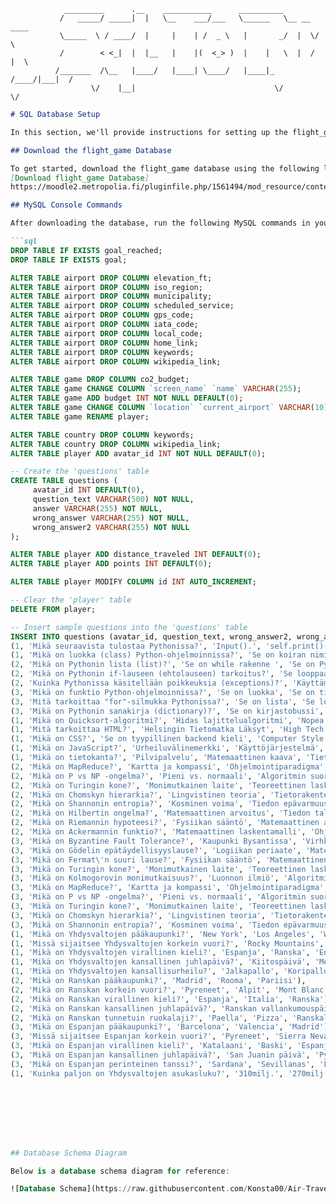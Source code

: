      
                                    
                _________      .__    ___________      __________              
               /   _____/ _____|  |   \__    ___/___   \______   \__ __  ____  
               \_____  \ / ____/  |     |    | /  _ \   |       _/  |  \/    \ 
               /        < <_|  |  |__   |    |(  <_> )  |    |   \  |  /   |  \
              /_______  /\__   |____/   |____| \____/   |____|_  /____/|___|  /
                      \/    |__|                               \/           \/ 

```markdown
# SQL Database Setup

In this section, we'll provide instructions for setting up the flight_game database and making necessary schema changes. 

## Download the flight_game Database

To get started, download the flight_game database using the following link:
[Download flight_game Database]
https://moodle2.metropolia.fi/pluginfile.php/1561494/mod_resource/content/1/lp.sql

## MySQL Console Commands

After downloading the database, run the following MySQL commands in your console to make the required modifications:

```sql
DROP TABLE IF EXISTS goal_reached;
DROP TABLE IF EXISTS goal;

ALTER TABLE airport DROP COLUMN elevation_ft;
ALTER TABLE airport DROP COLUMN iso_region;
ALTER TABLE airport DROP COLUMN municipality;
ALTER TABLE airport DROP COLUMN scheduled_service;
ALTER TABLE airport DROP COLUMN gps_code;
ALTER TABLE airport DROP COLUMN iata_code;
ALTER TABLE airport DROP COLUMN local_code;
ALTER TABLE airport DROP COLUMN home_link;
ALTER TABLE airport DROP COLUMN keywords;
ALTER TABLE airport DROP COLUMN wikipedia_link;

ALTER TABLE game DROP COLUMN co2_budget;
ALTER TABLE game CHANGE COLUMN `screen_name` `name` VARCHAR(255);
ALTER TABLE game ADD budget INT NOT NULL DEFAULT(0);
ALTER TABLE game CHANGE COLUMN `location` `current_airport` VARCHAR(10);
ALTER TABLE game RENAME player;

ALTER TABLE country DROP COLUMN keywords;
ALTER TABLE country DROP COLUMN wikipedia_link;
ALTER TABLE player ADD avatar_id INT NOT NULL DEFAULT(0);

-- Create the 'questions' table
CREATE TABLE questions (
     avatar_id INT DEFAULT(0),
     question_text VARCHAR(500) NOT NULL,
     answer VARCHAR(255) NOT NULL,
     wrong_answer VARCHAR(255) NOT NULL,
     wrong_answer2 VARCHAR(255) NOT NULL
);

ALTER TABLE player ADD distance_traveled INT DEFAULT(0);
ALTER TABLE player ADD points INT DEFAULT(0);

ALTER TABLE player MODIFY COLUMN id INT AUTO_INCREMENT;

-- Clear the 'player' table
DELETE FROM player;

-- Insert sample questions into the 'questions' table
INSERT INTO questions (avatar_id, question_text, wrong_answer2, wrong_answer, answer) VALUES
(1, 'Mikä seuraavista tulostaa Pythonissa?', 'Input().', 'self.print()()', 'print()'),
(1, 'Mikä on luokka (class) Python-ohjelmoinnissa?', 'Se on koiran nimi', 'Se on Pythonin avainsana', 'Luokka on objekti, joka voi sisältää toiminnallisuutta'),
(2, 'Mikä on Pythonin lista (list)?', 'Se on while rakenne ', 'Se on Pythonin versio sanakirjasta', 'Lista on tietorakenne, joka voi sisältää useita alkioita'),
(2, 'Mikä on Pythonin if-lauseen (ehtolauseen) tarkoitus?', 'Se looppaa kysymykset läpi', 'Se lopettaa ohjelman suorituksen', 'If-lause mahdollistaa ehtoisen suorituksen riippuen annetusta ehdosta'),
(2, 'Kuinka Pythonissa käsitellään poikkeuksia (exceptions)?', 'Käyttämällä print komentoa', 'Poikkeuksia ei voi käsitellä Pythonissa', 'Pythonissa poikkeuksia käsitellään try ja except lohkoilla'),
(3, 'Mikä on funktio Python-ohjelmoinnissa?', 'Se on luokka', 'Se on tietorakenne', 'Funktio on nimetty lohko koodia, joka suorittaa tietyn tehtävän'),
(3, 'Mitä tarkoittaa "for"-silmukka Pythonissa?', 'Se on lista', 'Se lopettaa ohjelman suorituksen', '"for"-silmukka toistaa koodilohkoa useita kertoja annetun ehdon perusteella'),
(3, 'Mikä on Pythonin sanakirja (dictionary)?', 'Se on kirjastobussi', 'Se on lista', 'Sanakirja on tietorakenne, joka sisältää avain-arvo -pareja'),
(1, 'Mikä on Quicksort-algoritmi?', 'Hidas lajittelualgoritmi', 'Nopea internet-yhteys', 'Tehokas lajittelualgoritmi'),
(1, 'Mitä tarkoittaa HTML?', 'Helsingin Tietomatka Läksyt', 'High Tech Machine Learning', 'HTML on lyhenne sanoista HyperText Markup Language'),
(1, 'Mikä on CSS?', 'Se on tyypillinen backend kieli', 'Computer Style System', 'CSS on lyhenne sanoista Cascading Style Sheets'),
(1, 'Mikä on JavaScript?', 'Urheiluvälinemerkki', 'Käyttöjärjestelmä', 'JavaScript on ohjelmointikieli, joka mahdollistaa vuorovaikutuksen verkkosivujen kanssa'),
(1, 'Mikä on tietokanta?', 'Pilvipalvelu', 'Matemaattinen kaava', 'Tietokanta on järjestelmä tietojen tallentamiseen, hallintaan ja haettavaksi tekemiseen'),
(2, 'Mikä on MapReduce?', 'Kartta ja kompassi', 'Ohjelmointiparadigma', 'Funktionaalinen ohjelmointikieli'),
(2, 'Mikä on P vs NP -ongelma?', 'Pieni vs. normaali', 'Algoritmin suoritusaika vs. ei-polynominen aika', 'Matemaattinen pähkinä'),
(2, 'Mikä on Turingin kone?', 'Monimutkainen laite', 'Teoreettinen laskentamalli', 'Nopea tietokone'),
(2, 'Mikä on Chomskyn hierarkia?', 'Lingvistinen teoria', 'Tietorakenteiden luokitus', 'Ohjelmointikielen syntaksi'),
(2, 'Mikä on Shannonin entropia?', 'Kosminen voima', 'Tiedon epävarmuusmittari', 'Kvanttifysiikan laki'),
(2, 'Mikä on Hilbertin ongelma?', 'Matemaattinen arvoitus', 'Tiedon tallennusmenetelmä', 'Avaruuden geometria'),
(2, 'Mikä on Riemannin hypoteesi?', 'Fysiikan sääntö', 'Matemaattinen arvaus', 'Matemaattinen lause'),
(2, 'Mikä on Ackermannin funktio?', 'Matemaattinen laskentamalli', 'Ohjelmointikielen funktio', 'Nopeasti kasvava matemaattinen funktio'),
(3, 'Mikä on Byzantine Fault Tolerance?', 'Kaupunki Bysantissa', 'Virhkeenkestävyysjärjestelmä', 'Historiallinen tapahtuma'),
(3, 'Mikä on Gödelin epätäydellisyyslause?', 'Logiikan periaate', 'Matemaattinen paradoksi', 'Matemaattinen lause'),
(3, 'Mikä on Fermat\'n suuri lause?', 'Fysiikan sääntö', 'Matemaattinen arvoitus', 'Matemaattinen lause'),
(3, 'Mikä on Turingin kone?', 'Monimutkainen laite', 'Teoreettinen laskentamalli', 'Nopea tietokone'),
(3, 'Mikä on Kolmogorovin monimutkaisuus?', 'Luonnon ilmiö', 'Algoritmin monimutkaisuusmittari', 'Matemaattinen käsite'),
(3, 'Mikä on MapReduce?', 'Kartta ja kompassi', 'Ohjelmointiparadigma', 'Funktionaalinen ohjelmointikieli'),
(3, 'Mikä on P vs NP -ongelma?', 'Pieni vs. normaali', 'Algoritmin suoritusaika vs. ei-polynominen aika', 'Matemaattinen pähkinä'),
(3, 'Mikä on Turingin kone?', 'Monimutkainen laite', 'Teoreettinen laskentamalli', 'Nopea tietokone'),
(3, 'Mikä on Chomskyn hierarkia?', 'Lingvistinen teoria', 'Tietorakenteiden luokitus', 'Ohjelmointikielen syntaksi'),
(3, 'Mikä on Shannonin entropia?', 'Kosminen voima', 'Tiedon epävarmuusmittari', 'Kvanttifysiikan laki'),
(1, 'Mikä on Yhdysvaltojen pääkaupunki?', 'New York', 'Los Angeles', 'Washington D.C.'),
(1, 'Missä sijaitsee Yhdysvaltojen korkein vuori?', 'Rocky Mountains', 'Appalakit', 'Alaska'),
(1, 'Mikä on Yhdysvaltojen virallinen kieli?', 'Espanja', 'Ranska', 'Englanti'),
(1, 'Mikä on Yhdysvaltojen kansallinen juhlapäivä?', 'Kiitospäivä', 'Memorial Day', 'Itsenäisyyspäivä'),
(1, 'Mikä on Yhdysvaltojen kansallisurheilu?', 'Jalkapallo', 'Koripallo', 'Baseball'),
(2, 'Mikä on Ranskan pääkaupunki?', 'Madrid', 'Rooma', 'Pariisi'),
(2, 'Mikä on Ranskan korkein vuori?', 'Pyreneet', 'Alpit', 'Mont Blanc'),
(2, 'Mikä on Ranskan virallinen kieli?', 'Espanja', 'Italia', 'Ranska'),
(2, 'Mikä on Ranskan kansallinen juhlapäivä?', 'Ranskan vallankumouspäivä', 'Armistice Day', 'Bastiljin päivä'),
(2, 'Mikä on Ranskan tunnetuin ruokalaji?', 'Paella', 'Pizza', 'Ranskalainen sipulikeitto'),
(3, 'Mikä on Espanjan pääkaupunki?', 'Barcelona', 'Valencia', 'Madrid'),
(3, 'Missä sijaitsee Espanjan korkein vuori?', 'Pyreneet', 'Sierra Nevada', 'Alpit'),
(3, 'Mikä on Espanjan virallinen kieli?', 'Katalaani', 'Baski', 'Espanja'),
(3, 'Mikä on Espanjan kansallinen juhlapäivä?', 'San Juanin päivä', 'Pyhän Jaakobin päivä', 'Espanjan kansallispäivä'),
(3, 'Mikä on Espanjan perinteinen tanssi?', 'Sardana', 'Sevillanas', 'Flamenco'),
(1, 'Kuinka paljon on Yhdysvaltojen asukasluku?', '310milj.', '270milj.', '332milj.');








## Database Schema Diagram

Below is a database schema diagram for reference:

![Database Schema](https://raw.githubusercontent.com/Konsta00/Air-Travellers-Challenge/main/images/ER_V2.png)

